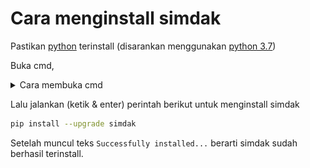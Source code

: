 # Cara menginstall simdak

Pastikan [python](https://www.python.org/) terinstall (disarankan menggunakan [python 3.7](https://www.python.org/downloads/release/python-379/))

Buka cmd,

<details> 
  <summary>Cara membuka cmd</summary>
   Buka folder (tempat menyimpan data)
   Ketik cmd di bar alamat
   ![bar alamat](img/open-cmd.jpg)
   Enter
</details>

Lalu jalankan (ketik & enter) perintah berikut untuk menginstall simdak

```bash
pip install --upgrade simdak
```

Setelah muncul teks `Successfully installed...` berarti simdak sudah berhasil terinstall.
